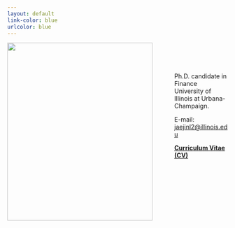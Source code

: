 ```yaml
---
layout: default
link-color: blue
urlcolor: blue
---
```

<img style="width=209px;height=375px;float:left;padding:-5px;padding-right:50px"
src="/images/photo6.png" alt="" width="332" height="407">

\
\
\
\
Ph.D. candidate in Finance\
University of Illinois at Urbana-Champaign.


E-mail: [jaejinl2@illinois.edu](mailto:jaejinl2@illinois.edu)


[**Curriculum Vitae (CV)**](/Jaejin_CV.pdf)
